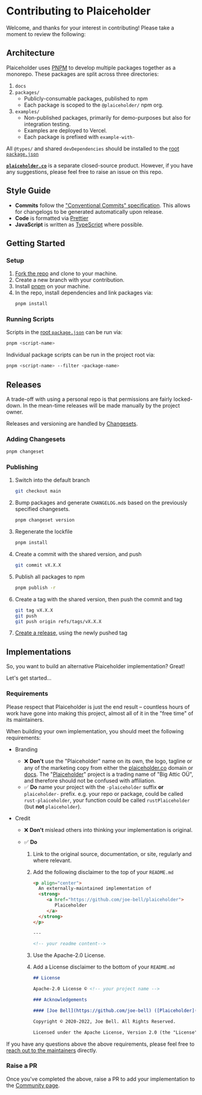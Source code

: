 # Contributing to Plaiceholder

Welcome, and thanks for your interest in contributing! Please take a moment to review the following:

## Architecture

Plaiceholder uses [PNPM](http://pnpm.io) to develop multiple packages together as a monorepo. These packages are split across three directories:

1. `docs`
2. `packages/`
   - Publicly-consumable packages, published to npm
   - Each package is scoped to the `@plaiceholder/` npm org.
3. `examples/`
   - Non-published packages, primarily for demo-purposes but also for integration testing.
   - Examples are deployed to Vercel.
   - Each package is prefixed with `example-with-`

All `@types/` and shared `devDependencies` should be installed to the [root `package.json`][root:package]

[**`plaiceholder.co`**](https://plaiceholder.co/) is a separate closed-source product. However, if you have any suggestions, please feel free to raise an issue on this repo.

## Style Guide

- **Commits** follow the ["Conventional Commits" specification](https://www.conventionalcommits.org/en/v1.0.0/). This allows for changelogs to be generated automatically upon release.
- **Code** is formatted via [Prettier](https://prettier.io/)
- **JavaScript** is written as [TypeScript](https://www.typescriptlang.org/) where possible.

## Getting Started

### Setup

1. [Fork the repo](https://docs.github.com/en/github/getting-started-with-github/fork-a-repo) and clone to your machine.
2. Create a new branch with your contribution.
3. Install [pnpm](http://pnpm.io) on your machine.
4. In the repo, install dependencies and link packages via:
   ```sh
   pnpm install
   ```

### Running Scripts

Scripts in the [root `package.json`][root:package] can be run via:

```sh
pnpm <script-name>
```

Individual package scripts can be run in the project root via:

```sh
pnpm <script-name> --filter <package-name>
```

[root:package]: https://github.com/joe-bell/plaiceholder/blob/main/package.json

## Releases

A trade-off with using a personal repo is that permissions are fairly locked-down. In the mean-time releases will be made manually by the project owner.

Releases and versioning are handled by [Changesets](https://pnpm.io/using-changesets).

### Adding Changesets

```sh
pnpm changeset
```

### Publishing

1. Switch into the default branch

   ```sh
   git checkout main
   ```

2. Bump packages and generate `CHANGELOG.md`s based on the previously specified
   changesets.

   ```sh
   pnpm changeset version
   ```

3. Regenerate the lockfile

   ```sh
   pnpm install
   ```

4. Create a commit with the shared version, and push

   ```sh
   git commit vX.X.X
   ```

5. Publish all packages to npm

   ```sh
   pnpm publish -r
   ```

6. Create a tag with the shared version, then push the commit and tag

   ```sh
   git tag vX.X.X
   git push
   git push origin refs/tags/vX.X.X
   ```

7. [Create a release](https://github.com/joe-bell/plaiceholder/releases/new), using the newly pushed tag

## Implementations

So, you want to build an alternative Plaiceholder implementation? Great!

Let's get started…

### Requirements

Please respect that Plaiceholder is just the end result – countless hours of work have gone into making this project, almost all of it in the "free time" of its maintainers.

When building your own implementation, you should meet the following requirements:

- Branding
  - ❌ **Don't** use the "Plaiceholder" name on its own, the logo, tagline or any of the marketing copy from either the [plaiceholder.co](https://plaiceholder.co) domain or [docs](https://plaiceholder.co/docs).
    The "[Plaiceholder](https://plaiceholder.co)" project is a trading name of "Big Attic OÜ", and therefore should not be confused with affiliation.
  - ✅ **Do** name your project with the `-plaiceholder` suffix **or** `plaiceholder-` prefix.
    e.g. your repo or package, could be called `rust-plaiceholder`, your function could be called `rustPlaiceholder` (but **not** `plaiceholder`).
- Credit

  - ❌ **Don't** mislead others into thinking your implementation is original.
  - ✅ **Do**

    1. Link to the original source, documentation, or site, regularly and where relevant.
    2. Add the following disclaimer to the top of your `README.md`

       ```md
       <p align="center">
         An externally-maintained implementation of
         <strong>
            <a href="https://github.com/joe-bell/plaiceholder">
               Plaiceholder
            </a>
         </strong>
       </p>

       ---

       <!-- your readme content-->
       ```

    3. Use the Apache-2.0 License.
    4. Add a License disclaimer to the bottom of your `README.md`

       ```md
       ## License

       Apache-2.0 License © <!-- your project name -->

       ### Acknowledgements

       #### [Joe Bell](https://github.com/joe-bell) ([Plaiceholder](https://github.com/joe-bell/plaiceholder))

       Copyright © 2020-2022, Joe Bell. All Rights Reserved.

       Licensed under the Apache License, Version 2.0 (the "License").
       ```

If you have any questions above the above requirements, please feel free to [reach out to the maintainers](https://twitter.com/joebell_) directly.

### Raise a PR

Once you've completed the above, raise a PR to add your implementation to the [Community page](https://plaiceholder.co/docs/community).

```

```
